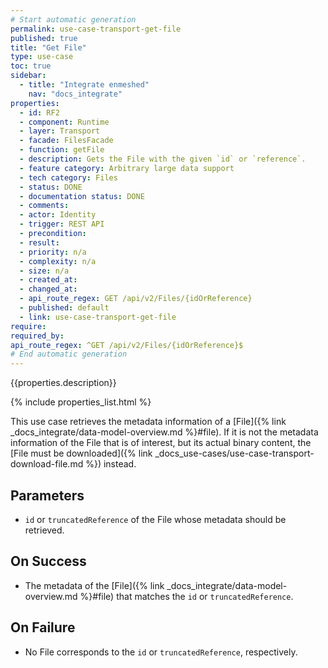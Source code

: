 ```yaml
---
# Start automatic generation
permalink: use-case-transport-get-file
published: true
title: "Get File"
type: use-case
toc: true
sidebar:
  - title: "Integrate enmeshed"
    nav: "docs_integrate"
properties:
  - id: RF2
  - component: Runtime
  - layer: Transport
  - facade: FilesFacade
  - function: getFile
  - description: Gets the File with the given `id` or `reference`.
  - feature category: Arbitrary large data support
  - tech category: Files
  - status: DONE
  - documentation status: DONE
  - comments:
  - actor: Identity
  - trigger: REST API
  - precondition:
  - result:
  - priority: n/a
  - complexity: n/a
  - size: n/a
  - created_at:
  - changed_at:
  - api_route_regex: GET /api/v2/Files/{idOrReference}
  - published: default
  - link: use-case-transport-get-file
require:
required_by:
api_route_regex: ^GET /api/v2/Files/{idOrReference}$
# End automatic generation
---
```


{{properties.description}}

{% include properties_list.html %}

This use case retrieves the metadata information of a [File]({% link _docs_integrate/data-model-overview.md %}#file).
If it is not the metadata information of the File that is of interest, but its actual binary content, the [File must be downloaded]({% link _docs_use-cases/use-case-transport-download-file.md %}) instead.

## Parameters

- `id` or `truncatedReference` of the File whose metadata should be retrieved.

## On Success

- The metadata of the [File]({% link _docs_integrate/data-model-overview.md %}#file) that matches the `id` or `truncatedReference`.

## On Failure

- No File corresponds to the `id` or `truncatedReference`, respectively.
